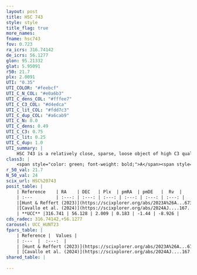 ```yaml
---
layout: post
title: HSC 743
style: style
title_flag: true
more_names: 
fname: hsc743
fov: 0.723
ra_icrs: 316.74142
de_icrs: 56.1277
glon: 95.21332
glat: 5.95091
r50: 21.7
plx: 2.0091
UTI: "0.35"
UTI_COLOR: "#feebcf"
UTI_C_N_COL: "#e0a6b3"
UTI_C_dens_COL: "#fffee7"
UTI_C_C3_COL: "#d4edca"
UTI_C_lit_COL: "#fdd7c3"
UTI_C_dup_COL: "#a6cab9"
UTI_C_N: 0.0
UTI_C_dens: 0.49
UTI_C_C3: 0.75
UTI_C_lit: 0.25
UTI_C_dup: 1.0
UTI_summary: |
    HSC 743 is a relatively close, sparse, loose object of high C3 quality. It was recently reported in the literature.<br><br><span style="color: #99180f; font-weight: bold;">Warning: </span>contains less than 25 stars with <i>P>0.5</i> estimated.
class3: |
    <span style="color: green; font-weight: bold;">A</span><span style="color: #FFC300; font-weight: bold;">B</span>
r_50_val: 21.7
N_50_val: 24
scix_url: HSC%20743
posit_table: |
    | Reference    | RA    | DEC   | Plx  | pmRA  | pmDE   |  Rv  |
    | :---         | :---: | :---: | :---: | :---: | :---: | :---: |
    |[Hunt & Reffert (2023)](https://scixplorer.org/abs/2023A%26A...673A.114H) | 316.756 | 56.143 | 2.007 | 0.145 | -1.487 | 0.281 |
    |[Cavallo et al. (2024)](https://scixplorer.org/abs/2024AJ....167...12C) | 316.753 | 56.269 | 2.007 | -- | -- | -- |
    | **UCC** |316.741 | 56.128 | 2.009 | 0.183 | -1.44 | -8.926 | 
cds_radec: 316.74142,+56.1277
carousel: UCC_HUNT23
fpars_table: |
    | Reference |  Values |
    | :---  |  :---:  |
    | [Hunt & Reffert (2023)](https://scixplorer.org/abs/2023A%26A...673A.114H) | `AV50=2.869, diffAV50=1.745, MOD50=8.391, logAge50=8.76` |
    | [Cavallo et al. (2024)](https://scixplorer.org/abs/2024AJ....167...12C) | `AV50=3.66, dMod50=10.9, logAge50=8.27, [Fe/H]50=-0.49` |
shared_table: |
    
---
```

